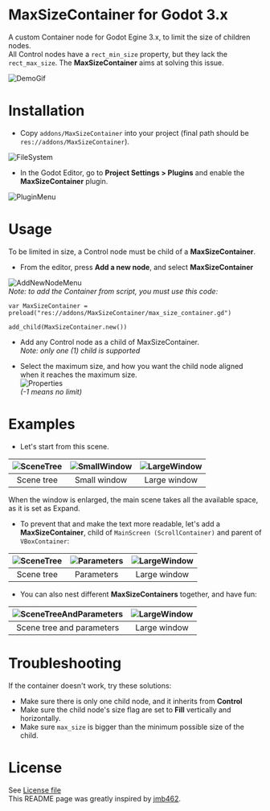 # MaxSizeContainer for Godot 3.x
A custom Container node for Godot Egine 3.x, to limit the size of children nodes.  
All Control nodes have a `rect_min_size` property, but they lack the `rect_max_size`. The **MaxSizeContainer** aims at solving this issue.

![DemoGif](./readme_files/demo.gif)

# Installation
- Copy `addons/MaxSizeContainer` into your project (final path should be `res://addons/MaxSizeContainer`).

![FileSystem](./readme_files/filesystem.png)

- In the Godot Editor, go to **Project Settings > Plugins** and enable the **MaxSizeContainer** plugin.

![PluginMenu](./readme_files/plugin_menu.png)



# Usage
To be limited in size, a Control node must be child of a **MaxSizeContainer**.  

 - From the editor, press **Add a new node**, and select **MaxSizeContainer**

![AddNewNodeMenu](./readme_files/add_new_node.png)  
*Note: to add the Container from script, you must use this code:*
```gdscript
var MaxSizeContainer = preload("res://addons/MaxSizeContainer/max_size_container.gd")

add_child(MaxSizeContainer.new())
```

 - Add any Control node as a child of MaxSizeContainer.  
 *Note: only one (1) child is supported*

 - Select the maximum size, and how you want the child node aligned when it reaches the maximum size.  
![Properties](./readme_files/inspector_fun_1_base.png)  
*(-1 means no limit)*

# Examples
- Let's start from this scene.  

| ![SceneTree](./readme_files/tree_base.png) | ![SmallWindow](./readme_files/main_small.png)  | ![LargeWindow](./readme_files/main_without.png) |
|:---:|:---:|:---:|
| Scene tree | Small window | Large window |  

When the window is enlarged, the main scene takes all the available space, as it is set as Expand.

 - To prevent that and make the text more readable, let's add a **MaxSizeContainer**, child of `MainScreen (ScrollContainer)` and parent of `VBoxContainer`:  

| ![SceneTree](./readme_files/tree_with_one_container.png) | ![Parameters](./readme_files/inspector_fun_1_base.png)  | ![LargeWindow](./readme_files/main_basic.png) |
|:---:|:---:|:---:|
| Scene tree | Parameters | Large window | 

- You can also nest different **MaxSizeContainers** together, and have fun:  

| ![SceneTreeAndParameters](./readme_files/tree_and_inspector_fun.png) | ![LargeWindow](./readme_files/main_fun.png) |
|:---:|:---:|
| Scene tree and parameters | Large window | 

# Troubleshooting  

If the container doesn't work, try these solutions:
 - Make sure there is only one child node, and it inherits from **Control**
 - Make sure the child node's size flag are set to **Fill** vertically and horizontally.
 - Make sure `max_size` is bigger than the minimum possible size of the child.

# License

See [License file](https://github.com/MattUV/godot-MaxSizeContainer/blob/master/LICENSE.md)  
This README page was greatly inspired by [jmb462](https://github.com/jmb462/GodotQuickSettings/blob/main/README.md).
